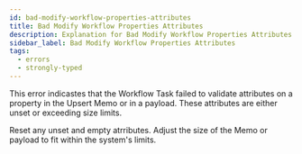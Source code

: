 ```yaml
---
id: bad-modify-workflow-properties-attributes
title: Bad Modify Workflow Properties Attributes
description: Explanation for Bad Modify Workflow Properties Attributes error message, and how to fix it.
sidebar_label: Bad Modify Workflow Properties Attributes
tags:
  - errors
  - strongly-typed
---
```


This error indicastes that the Workflow Task failed to validate attributes on a property in the Upsert Memo or in a payload.
These attributes are either unset or exceeding size limits.

Reset any unset and empty atrributes.
Adjust the size of the Memo or payload to fit within the system's limits.
